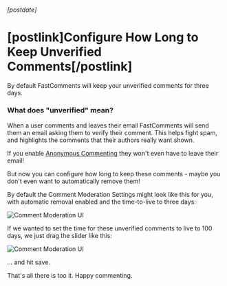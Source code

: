 ###### [postdate]
# [postlink]Configure How Long to Keep Unverified Comments[/postlink]

By default FastComments will keep your unverified comments for three days.

### What does "unverified" mean?

When a user comments and leaves their email FastComments will send them an email asking them to verify their comment.
This helps fight spam, and highlights the comments that their authors really want shown.

If you enable <a href="https://blog.fastcomments.com/(2-01-2020)-how-to-allow-anonymous-comments-with-fastcomments.html">Anonymous Commenting</a>
they won't even have to leave their email!

But now you can configure how long to keep these comments - maybe you don't even want to automatically remove them!

By default the Comment Moderation Settings might look like this for you, with automatic removal enabled and the time-to-live to three days:

<img 
    data-src="images/fc-unverified-comments-expiration.png"
    alt="Comment Moderation UI"
    title="Comment Moderation UI"
    class='lozad' />
    
If we wanted to set the time for these unverified comments to live to 100 days, we just drag the slider like this:
    
<img 
    data-src="images/fc-unverified-comments-expiration02.png"
    alt="Comment Moderation UI"
    title="Comment Moderation UI"
    class='lozad' />

... and hit save.

That's all there is too it. Happy commenting.
